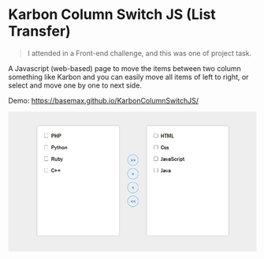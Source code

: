 # Karbon Column Switch JS (List Transfer)

> I attended in a Front-end challenge, and this was one of project task.

A Javascript (web-based) page to move the items between two column something like Karbon and you can easily move all items of left to right, or select and move one by one to next side.

Demo: https://basemax.github.io/KarbonColumnSwitchJS/

[![JS List switcher - Karbon Column Switch javascript](preview.gif)](https://basemax.github.io/KarbonColumnSwitchJS/)
